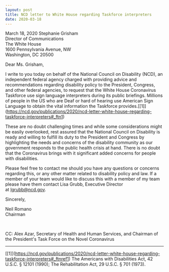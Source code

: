 ```yaml
---
layout: post
title: NCD letter to White House regarding Taskforce interpreters
date: 2020-03-18
---
```

March 18, 2020
Stephanie Grisham\
Director of Communications\
The White House\
1600 Pennsylvania Avenue, NW\
Washington, DC 20500

Dear Ms. Grisham,

I write to you today on behalf of the National Council on Disability (NCD), an independent federal agency charged with providing advice and recommendations regarding disability policy to the President, Congress, and other federal agencies, to request that the White House Coronavirus Taskforce use sign language interpreters during its public briefings. Millions of people in the US who are Deaf or hard of hearing use American Sign Language to obtain the vital information the Taskforce provides.[\[1]](https://ncd.gov/publications/2020/ncd-letter-white-house-regarding-taskforce-interpreters#_ftn1)

These are no doubt challenging times and while some considerations might be easily overlooked, rest assured that the National Council on Disability is ready and willing to fulfill its duty to the President and Congress by highlighting the needs and concerns of the disability community as our government responds to the public health crisis at hand. There is no doubt that the Coronavirus brings with it significant added concerns for people with disabilities.

Please feel free to contact me should you have any questions or concerns regarding this, or any other matter related to disability policy and law. If a member of your team would like to discuss this with a member of my team please have them contact Lisa Grubb, Executive Director at [lgrubb@ncd.gov](mailto:lgrubb@ncd.gov).

Sincerely,

Neil Romano\
Chairman

 

CC: Alex Azar, Secretary of Health and Human Services, and Chairman of the President's Task Force on the Novel Coronavirus



- - -

[\[1]](https://ncd.gov/publications/2020/ncd-letter-white-house-regarding-taskforce-interpreters#_ftnref1) The Americans with Disabilities Act, 42 U.S.C. § 12101 (1990); The Rehabilitation Act, 29 U.S.C. § 701 (1973).
